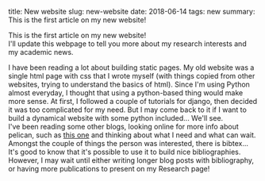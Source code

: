 title: New website
slug: new-website
date: 2018-06-14
tags: new
summary: This is the first article on my new website! 

This is the first article on my new website!  
I'll update this webpage to tell you more about my research interests and my academic news. 

I have been reading a lot about building static pages. My old website was a single html page with css that I wrote myself (with things copied from other websites, trying to understand the basics of html). Since I'm using Python almost everyday, I thought that using a python-based thing would make more sense. At first, I followed a couple of tutorials for django, then decided it was too complicated for my need. But I may come back to it if I want to build a dynamical website with some python included... We'll see.  
I've been reading some other blogs, looking online for more info about pelican, such as [this one](https://peterwittek.com/academic-website-with-pelican.html) and thinking about what I need and what can wait. Amongst the couple of things the person was interested, there is bibtex... It's good to know that it's possible to use it to build nice bibliographies. However, I may wait until either writing longer blog posts with bibliography, or having more publications to present on my Research page!